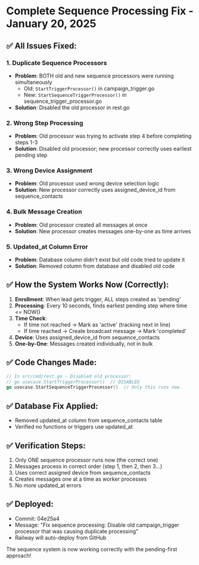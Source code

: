 # Complete Sequence Processing Fix - January 20, 2025

## ✅ All Issues Fixed:

### 1. **Duplicate Sequence Processors**
- **Problem**: BOTH old and new sequence processors were running simultaneously
  - Old: `StartTriggerProcessor()` in campaign_trigger.go
  - New: `StartSequenceTriggerProcessor()` in sequence_trigger_processor.go
- **Solution**: Disabled the old processor in rest.go

### 2. **Wrong Step Processing**
- **Problem**: Old processor was trying to activate step 4 before completing steps 1-3
- **Solution**: Disabled old processor; new processor correctly uses earliest pending step

### 3. **Wrong Device Assignment**
- **Problem**: Old processor used wrong device selection logic
- **Solution**: New processor correctly uses assigned_device_id from sequence_contacts

### 4. **Bulk Message Creation**
- **Problem**: Old processor created all messages at once
- **Solution**: New processor creates messages one-by-one as time arrives

### 5. **Updated_at Column Error**
- **Problem**: Database column didn't exist but old code tried to update it
- **Solution**: Removed column from database and disabled old code

## ✅ How the System Works Now (Correctly):

1. **Enrollment**: When lead gets trigger, ALL steps created as 'pending'
2. **Processing**: Every 10 seconds, finds earliest pending step where time <= NOW()
3. **Time Check**:
   - If time not reached → Mark as 'active' (tracking next in line)
   - If time reached → Create broadcast message → Mark 'completed'
4. **Device**: Uses assigned_device_id from sequence_contacts
5. **One-by-One**: Messages created individually, not in bulk

## ✅ Code Changes Made:

```go
// In src/cmd/rest.go - Disabled old processor:
// go usecase.StartTriggerProcessor()  // DISABLED
go usecase.StartSequenceTriggerProcessor()  // Only this runs now
```

## ✅ Database Fix Applied:
- Removed updated_at column from sequence_contacts table
- Verified no functions or triggers use updated_at

## ✅ Verification Steps:

1. Only ONE sequence processor runs now (the correct one)
2. Messages process in correct order (step 1, then 2, then 3...)
3. Uses correct assigned device from sequence_contacts
4. Creates messages one at a time as worker processes
5. No more updated_at errors

## ✅ Deployed:
- Commit: 04e25a4
- Message: "Fix sequence processing: Disable old campaign_trigger processor that was causing duplicate processing"
- Railway will auto-deploy from GitHub

The sequence system is now working correctly with the pending-first approach!
